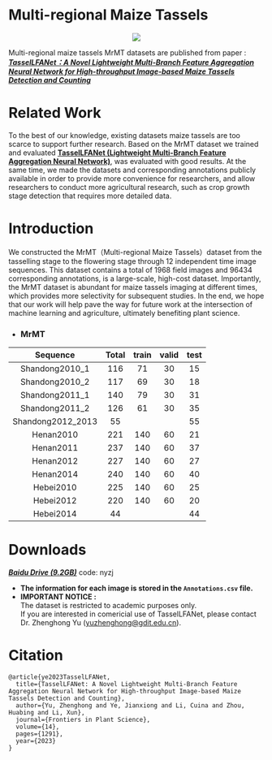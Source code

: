 # Multi-regional Maize Tassels
<p align="center">
  <img src="https://github.com/Ye-Sk/MrMT/blob/master/MrMT.png"/>
</p>

Multi-regional maize tassels MrMT datasets are published from paper :  
[___TasselLFANet：A Novel Lightweight Multi-Branch Feature Aggregation Neural Network for High-throughput Image-based Maize Tassels Detection and Counting___](https://www.frontiersin.org/articles/10.3389/fpls.2023.1158940/abstract)

# Related Work
To the best of our knowledge, existing datasets maize tassels are too scarce to support further research. Based on the MrMT dataset we trained and evaluated [**TasselLFANet (Lightweight Multi-Branch Feature Aggregation Neural Network)**](https://github.com/Ye-Sk/TasselLFANet), was evaluated with good results. At the same time, we made the datasets and corresponding annotations publicly available in order to provide more convenience for researchers, and allow researchers to conduct more agricultural research, such as crop growth stage detection that requires more detailed data.

# Introduction
We constructed the MrMT（Multi-regional Maize Tassels）dataset from the tasselling stage to the flowering stage through 12 independent time image sequences. This dataset contains a total of 1968 field images and 96434 corresponding annotations, is a large-scale, high-cost dataset. Importantly, the MrMT dataset is abundant for maize tassels imaging at different times, which provides more selectivity for subsequent studies. In the end, we hope that our work will help pave the way for future work at the intersection of machine learning and agriculture, ultimately benefiting plant science. 
* ### MrMT
|Sequence|Total|train|valid|test|
| :---: | :---: | :---: | :---: | :---: |
|Shandong2010_1|116|71|30|15|
|Shandong2010_2|117|69|30|18|
|Shandong2011_1|140|79|30|31|
|Shandong2011_2|126|61|30|35|
|Shandong2012_2013|55| | |55|
|Henan2010|221|140|60|21|
|Henan2011|237|140|60|37|
|Henan2012|227|140|60|27|
|Henan2014|240|140|60|40|
|Hebei2010|225|140|60|25|
|Hebei2012|220|140|60|20|
|Hebei2014|44| | |44|
# Downloads
 [___Baidu Drive (9.2GB)___](https://pan.baidu.com/s/1oYPkm7ZtVpRXfZwJ2nIoLg)  code: nyzj 
* **The information for each image is stored in the `Annotations.csv` file.**
* **IMPORTANT NOTICE :**  
    The dataset is restricted to academic purposes only.  
    If you are interested in comericial use of TasselLFANet, please contact Dr. Zhenghong Yu (yuzhenghong@gdit.edu.cn). 
# Citation
~~~
@article{ye2023TasselLFANet,  
  title={TasselLFANet: A Novel Lightweight Multi-Branch Feature Aggregation Neural Network for High-throughput Image-based Maize Tassels Detection and Counting},  
  author={Yu, Zhenghong and Ye, Jianxiong and Li, Cuina and Zhou, Huabing and Li, Xun}, 
  journal={Frontiers in Plant Science}, 
  volume={14},
  pages={1291},
  year={2023}
}
~~~

